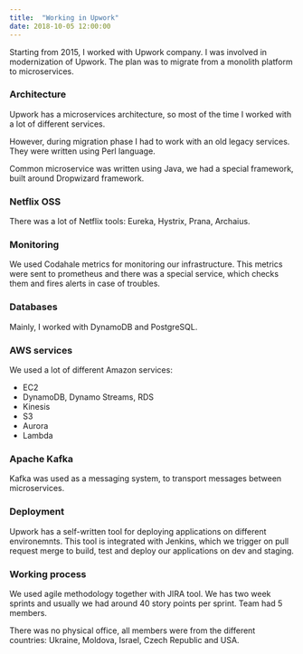 ```yaml
---
title:  "Working in Upwork"
date: 2018-10-05 12:00:00
---
```


Starting from 2015, I worked with Upwork company. I was involved in modernization of Upwork. The plan was to migrate from a monolith platform to microservices.

### <a href="#architecture" name="architecture"><i class="fa fa-link anchor" aria-hidden="true"></i></a> Architecture

Upwork has a microservices architecture, so most of the time I worked with a lot of different services.

However, during migration phase I had to work with an old legacy services. They were written using Perl language.

Common microservice was written using Java, we had a special framework, built around Dropwizard framework.

### <a href="#netflix" name="netflix"><i class="fa fa-link anchor" aria-hidden="true"></i></a> Netflix OSS

There was a lot of Netflix tools: Eureka, Hystrix, Prana, Archaius.

### <a href="#monitoring" name="monitoring"><i class="fa fa-link anchor" aria-hidden="true"></i></a> Monitoring

We used Codahale metrics for monitoring our infrastructure. This metrics were sent to prometheus and there was a special service, which checks them and fires alerts in case of troubles.

### <a href="#databases" name="databases"><i class="fa fa-link anchor" aria-hidden="true"></i></a> Databases

Mainly, I worked with DynamoDB and PostgreSQL. 

### <a href="#aws" name="aws"><i class="fa fa-link anchor" aria-hidden="true"></i></a> AWS services

We used a lot of different Amazon services:

* EC2
* DynamoDB, Dynamo Streams, RDS
* Kinesis
* S3
* Aurora
* Lambda

### <a href="#kafka" name="kafka"><i class="fa fa-link anchor" aria-hidden="true"></i></a> Apache Kafka

Kafka was used as a messaging system, to transport messages between microservices.

### <a href="#deployment" name="deployment"><i class="fa fa-link anchor" aria-hidden="true"></i></a> Deployment

Upwork has a self-written tool for deploying applications on different environemnts. This tool is integrated with Jenkins, which we trigger on pull request merge to build, test and deploy our applications on dev and staging.

### <a href="#process" name="process"><i class="fa fa-link anchor" aria-hidden="true"></i></a> Working process

We used agile methodology together with JIRA tool. We has two week sprints and usually we had around 40 story points per sprint. Team had 5 members.

There was no physical office, all members were from the different countries: Ukraine, Moldova, Israel, Czech Republic and USA.
